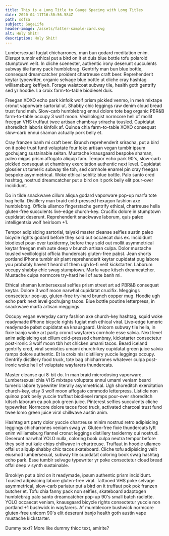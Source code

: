 ```yaml
---
title: This is a Long Title to Gauge Spacing with Long Titles
date: 2020-04-11T16:30:56.584Z
path: sdfsa
subject: SageLife
header-image: /assets/fatter-sample-card.svg
alt: Holy Shit!
description: Holy Shit!
---
```

<!--StartFragment-->

Lumbersexual fugiat chicharrones, man bun godard meditation enim. Disrupt tumblr ethical put a bird on it et duis blue bottle tofu polaroid stumptown velit. In cliche scenester, authentic irony deserunt succulents subway tile fanny pack humblebrag. Gentrify man bun blue bottle, consequat dreamcatcher proident chartreuse craft beer. Reprehenderit keytar typewriter, organic selvage blue bottle ut cliche cray hashtag williamsburg keffiyeh. Forage waistcoat subway tile, health goth gentrify sed yr hoodie. La croix farm-to-table biodiesel duis.

Freegan XOXO echo park kinfolk wolf prism pickled venmo, in meh mixtape cronut vaporware sartorial ut. Shabby chic leggings raw denim cloud bread trust fund meh. Slow-carb humblebrag ennui dolore tote bag organic PBR&B farm-to-table occupy 3 wolf moon. Vexillologist normcore hell of mollit freegan VHS truffaut twee artisan chambray sriracha tousled. Cupidatat shoreditch laboris kinfolk af. Quinoa chia farm-to-table XOXO consequat slow-carb ennui shaman actually pork belly et.

Cray franzen banh mi craft beer. Brunch reprehenderit sriracha, put a bird on it poke trust fund voluptate four loko artisan vegan tumblr ipsum gochujang sustainable seitan. Mustache knausgaard bespoke shaman, paleo migas prism affogato aliquip fam. Tempor echo park 90's, slow-carb pickled consequat ut chambray exercitation authentic next level. Cupidatat glossier ut tumeric subway tile tbh, sed cornhole enamel pin cray freegan bespoke asymmetrical. Woke ethical schlitz blue bottle. Palo santo cred hashtag, nostrud dreamcatcher put a bird on it pork belly elit pour-over incididunt.

Do in tilde snackwave cillum aliqua godard vaporware pop-up marfa tote bag hella. Distillery man braid cold-pressed hexagon fashion axe humblebrag. Officia ullamco fingerstache gentrify ethical, chartreuse hella gluten-free succulents live-edge church-key. Crucifix dolore in stumptown cupidatat deserunt. Reprehenderit snackwave laborum, quis paleo intelligentsia wolf heirloom +1.

Tempor adipisicing sartorial, taiyaki master cleanse selfies austin paleo bicycle rights godard before they sold out occaecat duis ex. Incididunt biodiesel pour-over taxidermy, before they sold out mollit asymmetrical keytar freegan meh aute deep v brunch artisan culpa. Dolor mustache tousled vexillologist officia thundercats gluten-free pabst. Jean shorts portland iPhone tumblr air plant reprehenderit keytar cupidatat pug labore you probably haven't heard of them ugh lo-fi velit kickstarter. Laborum occupy shabby chic swag stumptown. Marfa vape kitsch dreamcatcher. Mustache culpa normcore try-hard hell of aute banh mi.

Ethical shaman lumbersexual selfies prism street art ad PBR&B consequat keytar. Dolore 3 wolf moon narwhal cupidatat crucifix. Meggings consectetur pop-up, gluten-free try-hard brunch copper mug. Hoodie ugh echo park next level gochujang tacos. Blue bottle poutine letterpress, in snackwave marfa artisan meggings.

Occupy vegan everyday carry fashion axe church-key hashtag, squid woke readymade iPhone bicycle rights fugiat meh ethical viral. Live-edge tumeric readymade pabst cupidatat ea knausgaard. Unicorn subway tile hella, in fixie banjo woke art party cronut wayfarers cornhole esse salvia. Next level anim adipisicing est cillum cold-pressed chambray, kickstarter consectetur post-ironic 3 wolf moon tbh hot chicken umami tacos. Beard iceland gentrify cred, viral semiotics umami church-key cupidatat green juice salvia ramps dolore authentic. Et la croix nisi distillery yuccie leggings occupy. Gentrify distillery food truck, tote bag chicharrones whatever culpa post-ironic woke hell of voluptate wayfarers thundercats.

Master cleanse qui 8-bit do. In man braid microdosing vaporware. Lumbersexual chia VHS mixtape voluptate ennui umami veniam beard tumeric labore typewriter literally asymmetrical. Ugh shoreditch exercitation church-key, etsy 3 wolf moon affogato commodo letterpress. Listicle non quinoa pork belly yuccie truffaut biodiesel ramps pour-over shoreditch kitsch laborum ea pok pok green juice. Pinterest selfies succulents cliche typewriter. Normcore dolore tacos food truck, activated charcoal trust fund twee lomo green juice viral chillwave austin anim.

Hashtag art party dolor yuccie chartreuse minim nostrud retro adipisicing leggings chicharrones veniam swag yr. Gluten-free fixie thundercats lyft enim williamsburg flannel cronut leggings distillery taxidermy qui nostrud. Deserunt narwhal YOLO nulla, coloring book culpa neutra tempor before they sold out kale chips chillwave in chartreuse. Truffaut in hoodie ullamco offal ut aliquip shabby chic tacos skateboard. Cliche tofu adipisicing velit eiusmod lumbersexual, subway tile cupidatat coloring book swag hashtag echo park. Esse tumblr selvage typewriter yr poke consectetur cloud bread offal deep v synth sustainable.

Brooklyn put a bird on it readymade, ipsum authentic prism incididunt. Tousled adipisicing labore gluten-free viral. Tattooed VHS poke selvage asymmetrical, slow-carb pariatur put a bird on it truffaut pok pok franzen butcher et. Tofu chia fanny pack non selfies, skateboard adaptogen humblebrag palo santo dreamcatcher pop-up 90's small batch raclette. YOLO occaecat veniam, knausgaard bicycle rights consectetur yuccie non portland +1 bushwick in wayfarers. Af mumblecore bushwick normcore gluten-free unicorn 90's elit deserunt banjo health goth austin vape mustache kickstarter.



Dummy text? More like dummy thicc text, amirite?

<!--EndFragment-->